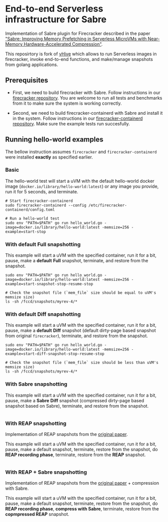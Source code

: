# End-to-end Serverless infrastructure for Sabre

Implementation of Sabre plugin for Firecracker described in the paper ["Sabre: Improving Memory Prefetching in Serverless MicroVMs with Near-Memory Hardware-Accelerated Compression"]().

This reposirtory is fork of [vHive](https://github.com/vhive-serverless/vHive) which allows to run Serverless images in firecracker, invoke end-to-end functions, and make/manage snapshots from golang applications.


## Prerequisites

* First, we need to build firecracker with Sabre. Follow instructions in our [firecracker repository](https://github.com/barabanshek/firecracker/tree/sabre/sabre). You are welcome to run all tests and benchmarks from it to make sure the system is working correctly.

* Second, we need to build firecracker-containerd with Sabre and install it in the system. Follow instructions in our [firecracker-containerd repository](https://github.com/barabanshek/firecracker-containerd/tree/sabre/sabre). Make sure the example tests run succesfully.


## Running hello-world examples

The bellow instruction assumes `firecracker` and `firecracker-containerd` were installed **exactly** as specified earlier.

### Basic

The hello-world test will start a uVM with the default hello-world docker image (`docker.io/library/hello-world:latest`) or any image you provide, run it for 5 seconds, and terminate.

```
# Start firecracker-containerd
sudo firecracker-containerd --config /etc/firecracker-containerd/config.toml

# Run a hello-world test
sudo env "PATH=$PATH" go run hello_world.go -image=docker.io/library/hello-world:latest -memsize=256 -example=start-stop
```

### With default Full snapshotting

This example will start a uVM with the specified container, run it for a bit, pause, make a **default** **Full** snapshot, terminate, and restore from the snapshot.

```
sudo env "PATH=$PATH" go run hello_world.go -image=docker.io/library/hello-world:latest -memsize=256 -example=start-snapshot-stop-resume-stop

# Check the snapshot file (`mem_file` size should be equal to uVM's memsize size)
ls -sh /fccd/snapshots/myrev-4/*
```

### With default Diff snapshotting

This example will start a uVM with the specified container, run it for a bit, pause, make a **default** **Diff** snapshot (default dirty-page based snapshot from original `firecracker`), terminate, and restore from the snapshot.

```
sudo env "PATH=$PATH" go run hello_world.go -image=docker.io/library/hello-world:latest -memsize=256 -example=start-diff-snapshot-stop-resume-stop

# Check the snapshot file (`mem_file` size should be less than uVM's memsize size)
ls -sh /fccd/snapshots/myrev-4/*
```

### With Sabre snapshotting

This example will start a uVM with the specified container, run it for a bit, pause, make a **Sabre** **Diff** snapshot (compressed dirty-page based snapshot based on Sabre), terminate, and restore from the snapshot.

```
```

### With REAP snapshotting

Implementation of REAP snapshots from the [original paper](https://dl.acm.org/doi/10.1145/3445814.3446714).

This example will start a uVM with the specified container, run it for a bit, pause, make a default snapshot, terminate, restore from the snapshot, do **REAP recording phase**, terminate, restore from the **REAP** snapshot.

```
```

### With REAP + Sabre snapshotting

Implementation of REAP snapshots from the [original paper](https://dl.acm.org/doi/10.1145/3445814.3446714) + compression with Sabre.

This example will start a uVM with the specified container, run it for a bit, pause, make a default snapshot, terminate, restore from the snapshot, do **REAP recording phase**, **compress with Sabre**, terminate, restore from the **copmpressed REAP** snapshot.

```
```
